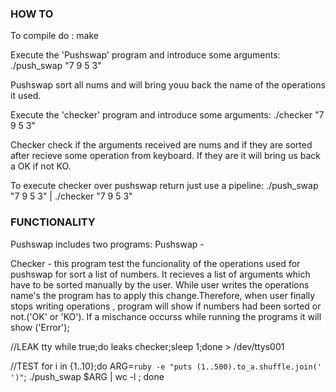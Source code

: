 <h3>HOW TO</h3>
To compile do : make

<p>Execute the 'Pushswap' program and introduce some arguments: ./push_swap "7 9 5 3"</p>
Pushswap sort all nums and will bring youu back the name of the operations it used.

<p>Execute the 'checker' program and introduce some arguments: ./checker "7 9 5 3" </p>
Checker check if the arguments received are nums and if they are sorted after recieve some operation from keyboard. If they are it will bring us back a OK if not KO.

<p>To execute checker over pushswap return just use a pipeline:  ./push_swap "7 9 5 3" | ./checker "7 9 5 3"</p>

<h3>FUNCTIONALITY</h3>
Pushswap includes two programs:
Pushswap - 

Checker - this program test the funcionality of the operations used for pushswap for sort a list of numbers.
It recieves a list of arguments which have to be sorted manually by the user. While user writes the operations name's
the program has to apply this change.Therefore, when user finally stops writing operations , program will show if numbers had been sorted or not.('OK' or 'KO'). If a mischance occurss while running the programs it will show ('Error');

//LEAK
tty
while true;do leaks checker;sleep 1;done > /dev/ttys001

//TEST
for i in {1..10};do ARG=`ruby -e "puts (1..500).to_a.shuffle.join(' ')"`; ./push_swap $ARG | wc -l ; done
